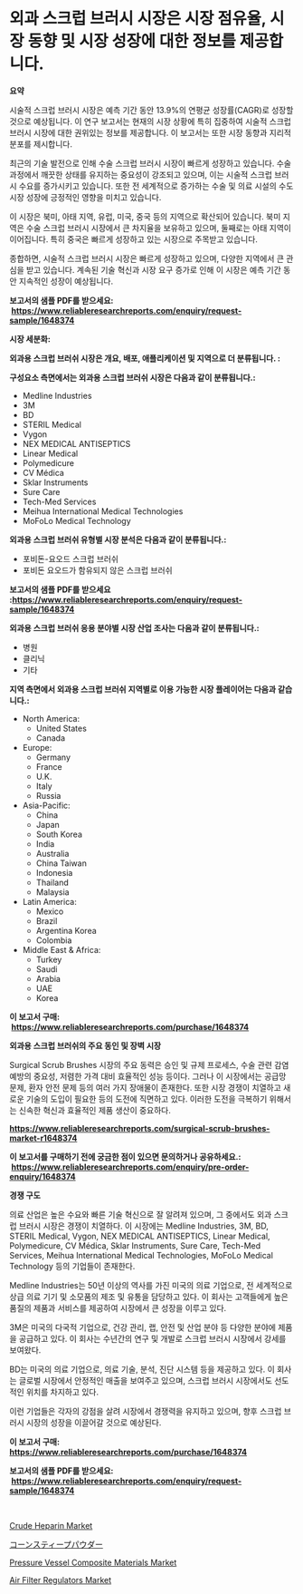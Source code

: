 <p><h1>외과 스크럽 브러시 시장은 시장 점유율, 시장 동향 및 시장 성장에 대한 정보를 제공합니다.</h1></p><p><strong>요약</strong></p>
<p><p>시술적 스크럽 브러시 시장은 예측 기간 동안 13.9%의 연평균 성장률(CAGR)로 성장할 것으로 예상됩니다. 이 연구 보고서는 현재의 시장 상황에 특히 집중하여 시술적 스크럽 브러시 시장에 대한 권위있는 정보를 제공합니다. 이 보고서는 또한 시장 동향과 지리적 분포를 제시합니다.</p><p>최근의 기술 발전으로 인해 수술 스크럽 브러시 시장이 빠르게 성장하고 있습니다. 수술 과정에서 깨끗한 상태를 유지하는 중요성이 강조되고 있으며, 이는 시술적 스크럽 브러시 수요를 증가시키고 있습니다. 또한 전 세계적으로 증가하는 수술 및 의료 시설의 수도 시장 성장에 긍정적인 영향을 미치고 있습니다.</p><p>이 시장은 북미, 아태 지역, 유럽, 미국, 중국 등의 지역으로 확산되어 있습니다. 북미 지역은 수술 스크럽 브러시 시장에서 큰 차지율을 보유하고 있으며, 둘째로는 아태 지역이 이어집니다. 특히 중국은 빠르게 성장하고 있는 시장으로 주목받고 있습니다.</p><p>종합하면, 시술적 스크럽 브러시 시장은 빠르게 성장하고 있으며, 다양한 지역에서 큰 관심을 받고 있습니다. 계속된 기술 혁신과 시장 요구 증가로 인해 이 시장은 예측 기간 동안 지속적인 성장이 예상됩니다.</p></p>
<p><strong>보고서의 샘플 PDF를 받으세요: &nbsp;<a href="https://www.reliableresearchreports.com/enquiry/request-sample/1648374">https://www.reliableresearchreports.com/enquiry/request-sample/1648374</a></strong></p>
<p><strong>시장 세분화:</strong></p>
<p><strong> 외과용 스크럽 브러쉬 시장은 개요, 배포, 애플리케이션 및 지역으로 더 분류됩니다. :</strong></p>
<p><strong>구성요소 측면에서는 외과용 스크럽 브러쉬 시장은 다음과 같이 분류됩니다.:</strong></p>
<p><ul><li>Medline Industries</li><li>3M</li><li>BD</li><li>STERIL Medical</li><li>Vygon</li><li>NEX MEDICAL ANTISEPTICS</li><li>Linear Medical</li><li>Polymedicure</li><li>CV Médica</li><li>Sklar Instruments</li><li>Sure Care</li><li>Tech-Med Services</li><li>Meihua International Medical Technologies</li><li>MoFoLo Medical Technology</li></ul></p>
<p><strong> 외과용 스크럽 브러쉬 유형별 시장 분석은 다음과 같이 분류됩니다.:</strong></p>
<p><ul><li>포비돈-요오드 스크럽 브러쉬</li><li>포비돈 요오드가 함유되지 않은 스크럽 브러쉬</li></ul></p>
<p><strong>보고서의 샘플 PDF를 받으세요 :<a href="https://www.reliableresearchreports.com/enquiry/request-sample/1648374">https://www.reliableresearchreports.com/enquiry/request-sample/1648374</a></strong></p>
<p><strong> 외과용 스크럽 브러쉬 응용 분야별 시장 산업 조사는 다음과 같이 분류됩니다.:</strong></p>
<p><ul><li>병원</li><li>클리닉</li><li>기타</li></ul></p>
<p><strong>지역 측면에서 외과용 스크럽 브러쉬 지역별로 이용 가능한 시장 플레이어는 다음과 같습니다.:</strong></p>
<p><ul>
    <li>
        North America:
        <ul>
            <li>United States</li>
            <li>Canada</li>
        </ul>
    </li>
    <li>
        Europe:
        <ul>
            <li>Germany</li>
            <li>France</li>
            <li>U.K.</li>
            <li>Italy</li>
            <li>Russia</li>
        </ul>
    </li>
    <li>
        Asia-Pacific:
        <ul>
            <li>China</li>
            <li>Japan</li>
            <li>South Korea</li>
            <li>India</li>
            <li>Australia</li>
            <li>China Taiwan</li>
            <li>Indonesia</li>
            <li>Thailand</li>
            <li>Malaysia</li>
        </ul>
    </li>
    <li>
        Latin America:
        <ul>
            <li>Mexico</li>
            <li>Brazil</li>
            <li>Argentina Korea</li>
            <li>Colombia</li>
        </ul>
    </li>
    <li>
        Middle East & Africa:
        <ul>
            <li>Turkey</li>
            <li>Saudi</li>
            <li>Arabia</li>
            <li>UAE</li>
            <li>Korea</li>
        </ul>
    </li>
    </ul></p>
<p><strong>이 보고서 구매: &nbsp;<a href="https://www.reliableresearchreports.com/purchase/1648374">https://www.reliableresearchreports.com/purchase/1648374</a></strong></p>
<p><strong>외과용 스크럽 브러쉬의 주요 동인 및 장벽 시장</strong></p>
<p><p>Surgical Scrub Brushes 시장의 주요 동력은 승인 및 규제 프로세스, 수술 관련 감염 예방의 중요성, 저렴한 가격 대비 효율적인 성능 등이다. 그러나 이 시장에서는 공급망 문제, 환자 안전 문제 등의 여러 가지 장애물이 존재한다. 또한 시장 경쟁이 치열하고 새로운 기술의 도입이 필요한 등의 도전에 직면하고 있다. 이러한 도전을 극복하기 위해서는 신속한 혁신과 효율적인 제품 생산이 중요하다.</p></p>
<p><strong><a href="https://www.reliableresearchreports.com/surgical-scrub-brushes-market-r1648374">https://www.reliableresearchreports.com/surgical-scrub-brushes-market-r1648374</a></strong></p>
<p><strong>이 보고서를 구매하기 전에 궁금한 점이 있으면 문의하거나 공유하세요.: &nbsp;<a href="https://www.reliableresearchreports.com/enquiry/pre-order-enquiry/1648374">https://www.reliableresearchreports.com/enquiry/pre-order-enquiry/1648374</a></strong></p>
<p><strong>경쟁 구도</strong></p>
<p><p>의료 산업은 높은 수요와 빠른 기술 혁신으로 잘 알려져 있으며, 그 중에서도 외과 스크럽 브러시 시장은 경쟁이 치열하다. 이 시장에는 Medline Industries, 3M, BD, STERIL Medical, Vygon, NEX MEDICAL ANTISEPTICS, Linear Medical, Polymedicure, CV Médica, Sklar Instruments, Sure Care, Tech-Med Services, Meihua International Medical Technologies, MoFoLo Medical Technology 등의 기업들이 존재한다.</p><p>Medline Industries는 50년 이상의 역사를 가진 미국의 의료 기업으로, 전 세계적으로 상급 의료 기기 및 소모품의 제조 및 유통을 담당하고 있다. 이 회사는 고객들에게 높은 품질의 제품과 서비스를 제공하여 시장에서 큰 성장을 이루고 있다. </p><p>3M은 미국의 다국적 기업으로, 건강 관리, 랩, 안전 및 산업 분야 등 다양한 분야에 제품을 공급하고 있다. 이 회사는 수년간의 연구 및 개발로 스크럽 브러시 시장에서 강세를 보여왔다.</p><p>BD는 미국의 의료 기업으로, 의료 기술, 분석, 진단 시스템 등을 제공하고 있다. 이 회사는 글로벌 시장에서 안정적인 매출을 보여주고 있으며, 스크럽 브러시 시장에서도 선도적인 위치를 차지하고 있다.</p><p>이런 기업들은 각자의 강점을 살려 시장에서 경쟁력을 유지하고 있으며, 향후 스크럽 브러시 시장의 성장을 이끌어갈 것으로 예상된다.</p></p>
<p><strong>이 보고서 구매: &nbsp; <a href="https://www.reliableresearchreports.com/purchase/1648374">https://www.reliableresearchreports.com/purchase/1648374</a></strong></p>
<p><strong>보고서의 샘플 PDF를 받으세요: &nbsp;<a href="https://www.reliableresearchreports.com/enquiry/request-sample/1648374">https://www.reliableresearchreports.com/enquiry/request-sample/1648374</a></strong><strong></strong></p>
<p>&nbsp;</p>
<p><p><a href="https://www.linkedin.com/pulse/crude-heparin-market-analysis-its-cagr-segmentation-global-lcfgc?trackingId=82VXhdIYZHZWGHDiUIHXcQ%3D%3D">Crude Heparin Market</a></p><p><a href="https://github.com/joaejkdzgyljvo6/Market-Research-Report-List-1/blob/main/482133530787.md">コーンスティープパウダー</a></p><p><a href="https://www.linkedin.com/pulse/pressure-vessel-composite-materials-market-dynamics-vdrqe?trackingId=sDhydFumcI1E2n5yRLmfaw%3D%3D">Pressure Vessel Composite Materials Market</a></p><p><a href="https://github.com/RickHolmes3/Market-Research-Report-List-4/blob/main/air-filter-regulators-market.md">Air Filter Regulators Market</a></p></p>